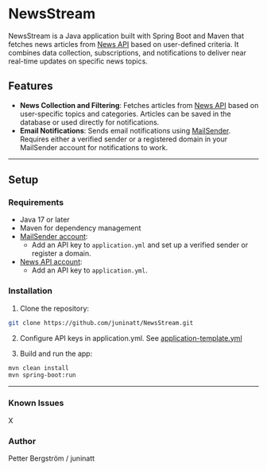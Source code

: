 # NewsStream

NewsStream is a Java application built with Spring Boot and Maven that fetches news articles from [News API](https://newsapi.org/)
based on user-defined criteria. It combines data collection, subscriptions, and notifications to deliver near real-time updates on specific news topics.

## Features

* **News Collection and Filtering**:
  Fetches articles from [News API](https://newsapi.org/) based on user-specific topics and categories.
  Articles can be saved in the database or used directly for notifications.
* **Email Notifications**:
  Sends email notifications using [MailSender](https://www.mailersend.com/).
  Requires either a verified sender or a registered domain in your MailSender account for notifications to work.

---

## Setup

### Requirements
* Java 17 or later
* Maven for dependency management
* [MailSender account](https://www.mailersend.com/):
    * Add an API key to `application.yml` and set up a verified sender or register a domain.
* [News API account](https://newsapi.org/):
    * Add an API key to `application.yml`.

### Installation
1. Clone the repository:
```bash
git clone https://github.com/juninatt/NewsStream.git
```

2. Configure API keys in application.yml. See [application-template.yml](src/main/resources/templates/application-template.yml)

3. Build and run the app:
```bash
mvn clean install
mvn spring-boot:run
```

---
### Known Issues
X

### Author
Petter Bergström / juninatt

